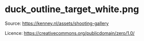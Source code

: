 # duck_outline_target_white.png

Source: https://kenney.nl/assets/shooting-gallery

Licence: https://creativecommons.org/publicdomain/zero/1.0/
